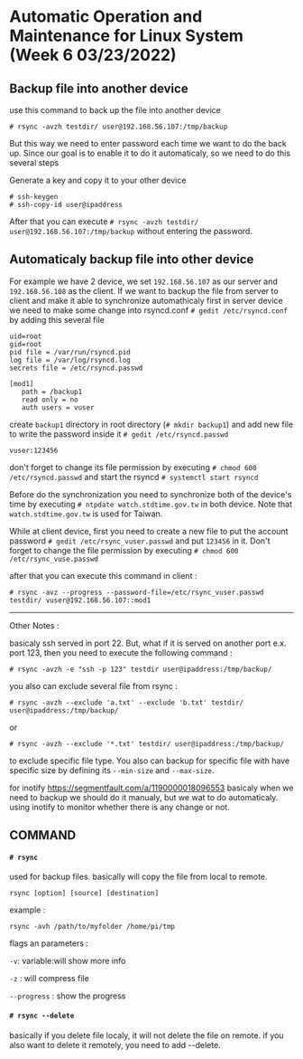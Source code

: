 # Automatic Operation and Maintenance for Linux System (Week 6 03/23/2022)

## Backup file into another device

use this command to back up the file into another device

```
# rsync -avzh testdir/ user@192.168.56.107:/tmp/backup
```

But this way we need to enter password each time we want to do the back up. Since our goal is to enable it to do it automaticaly, so we need to do this several steps

Generate a key and copy it to your other device

```
# ssh-keygen
# ssh-copy-id user@ipaddress
```

After that you can execute `# rsync -avzh testdir/ user@192.168.56.107:/tmp/backup` without entering the password.

## Automaticaly backup file into other device
For example we have 2 device, we set `192.168.56.107` as our server and `192.168.56.108` as the client. If we want to backup the file from server to client and make it able to synchronize automathicaly first in server device we need to make some change into rsyncd.conf `# gedit /etc/rsyncd.conf` by adding this several file

```
uid=root
gid=root
pid file = /var/run/rsyncd.pid
log file = /var/log/rsyncd.log
secrets file = /etc/rsyncd.passwd

[mod1]
   path = /backup1
   read only = no
   auth users = vuser
```

create `backup1` directory in root directory (`# mkdir backup1`) and add new file to write the password inside it `# gedit /etc/rsyncd.passwd`

```
vuser:123456
```

don't forget to change its file permission by executing `# chmod 600 /etc/rsyncd.passwd` and start the rsyncd `# systemctl start rsyncd`

Before do the synchronization you need to synchronize both of the device's time by executing `# ntpdate watch.stdtime.gov.tw` in both device. Note that `watch.stdtime.gov.tw` is used for Taiwan.

While at client device, first you need to create a new file to put the account password `# gedit /etc/rsync_vuser.passwd` and put `123456` in it. Don't forget to change the file permission by executing `# chmod 600 /etc/rsync_vuse.passwd`

after that you can execute this command in client :

```
# rsync -avz --progress --password-file=/etc/rsync_vuser.passwd testdir/ vuser@192.168.56.107::mod1
```

---

Other Notes :

basicaly ssh served in port 22. But, what if it is served on another port e.x. port 123, then you need to execute the following command :

`# rsync -avzh -e "ssh -p 123" testdir user@ipaddress:/tmp/backup/`

you also can exclude several file from rsync :

`# rsync -avzh --exclude 'a.txt' --exclude 'b.txt' testdir/ user@ipaddress:/tmp/backup/`

or

`# rsync -avzh --exclude '*.txt' testdir/ user@ipaddress:/tmp/backup/`

to exclude specific file type. You also can backup for specific file with have specific size by defining its `--min-size` and `--max-size`.


for inotify
https://segmentfault.com/a/1190000018096553
basicaly when we need to backup we should do it manualy, but we wat to do automaticaly. using inotify to monitor whether there is any change or not.

## COMMAND
#### `# rsync`
used for backup files. basically will copy the file from local to remote.

```
rsync [option] [source] [destination]
```

example :
```
rsync -avh /path/to/myfolder /home/pi/tmp
```

flags an parameters :

`-v`: variable:will show more info

`-z` : will compress file

`--progress` : show the progress

#### `# rsync --delete`
basically if you delete file localy, it will not delete the file on remote. if you also want to delete it remotely, you need to add --delete.